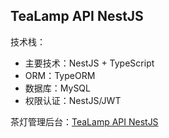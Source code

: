 ## TeaLamp API NestJS

技术栈：

- 主要技术：NestJS + TypeScript
- ORM：TypeORM
- 数据库：MySQL
- 权限认证：NestJS/JWT

茶灯管理后台：[TeaLamp API NestJS](https://github.com/KangodYan/tealamp-admin-react)
